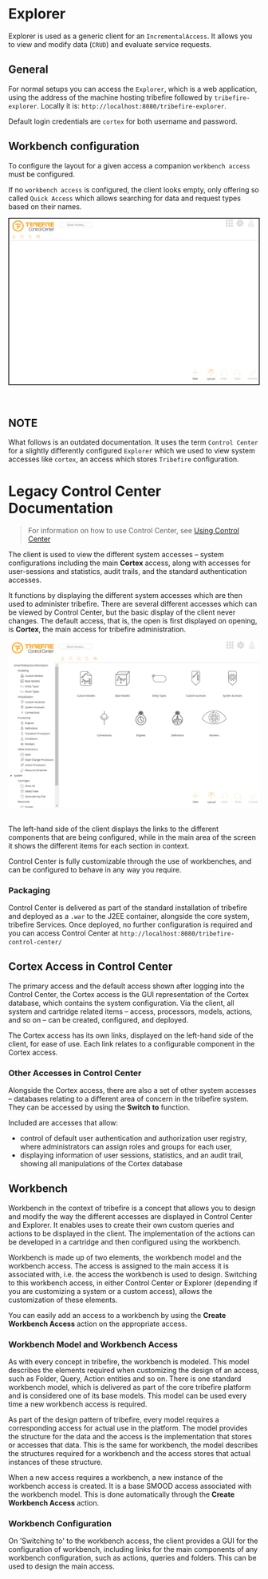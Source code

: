# Explorer

Explorer is used as a generic client for an `IncrementalAccess`. It allows you to view and modify data (`CRUD`) and evaluate service requests.

## General

For normal setups you can access the `Explorer`, which is a web application, using the address of the machine hosting tribefire followed by `tribefire-explorer`. Locally it is: `http://localhost:8080/tribefire-explorer`.

Default login credentials are `cortex` for both username and password.

## Workbench configuration
To configure the layout for a given access a companion `workbench access` must be configured.

If no `workbench access` is configured, the client looks empty, only offering so called `Quick Access` which allows searching for data and request types based on their names.

![](../../images/tfexplorer.png)

<br>

## NOTE

What follows is an outdated documentation. It uses the term `Control Center` for a slightly differently configured `Explorer` which we used to view system accesses like `cortex`, an access which stores `Tribefire` configuration.


# Legacy Control Center Documentation

> For information on how to use Control Center, see [Using Control Center](asset://tribefire.cortex.documentation:tutorials-doc/control-center/using_control_center.md)

The client is used to view the different system accesses – system configurations including the main **Cortex** access, along with accesses for user-sessions and statistics, audit trails, and the standard authentication accesses.

It functions by displaying the different system accesses which are then used to administer tribefire. There are several different accesses which can be viewed by Control Center, but the basic display of the client never changes. The default access, that is, the open is first displayed on opening, is  **Cortex**, the main access for tribefire administration.

![](../../images/controlCenter.png)

<br>
The left-hand side of the client displays the links to the different components that are being configured, while in the main area of the screen it shows the different items for each section in context.

Control Center is fully customizable through the use of workbenches, and can be configured to behave in any way you require.

### Packaging

Control Center is delivered as part of the standard installation of tribefire and deployed as a `.war` to the J2EE container, alongside the core system, tribefire Services. Once deployed, no further configuration is required and you can access Control Center at `http://localhost:8080/tribefire-control-center/`

## Cortex Access in Control Center

The primary access and the default access shown after logging into the Control Center, the Cortex access is the GUI representation of the Cortex database, which contains the system configuration. Via the client, all system and cartridge related items – access, processors, models, actions, and so on – can be created, configured, and deployed.

The Cortex access has its own links, displayed on the left-hand side of the client, for ease of use. Each link relates to a configurable component in the Cortex access.

### Other Accesses in Control Center

Alongside the Cortex access, there are also a set of other system accesses – databases relating to a different area of concern in the tribefire system. They can be accessed by using the **Switch to** function.

Included are accesses that allow:

* control of default user authentication and authorization user registry, where administrators can assign roles and groups for each user,
* displaying information of user sessions, statistics, and an audit trail, showing all manipulations of the Cortex database

## Workbench

Workbench in the context of tribefire is a concept that allows you to design and modify the way the different accesses are displayed in Control Center and Explorer. It enables uses to create their own custom queries and actions to be displayed in the client. The implementation of the actions can be developed in a cartridge and then configured using the workbench.

Workbench is made up of two elements, the workbench model and the workbench access. The access is assigned to the main access it is associated with, i.e. the access the workbench is used to design. Switching to this workbench access, in either Control Center or Explorer (depending if you are customizing a system or a custom access), allows the customization of these elements.

You can easily add an access to a workbench by using the **Create Workbench Access** action on the appropriate access.

### Workbench Model and Workbench Access

As with every concept in tribefire, the workbench is modeled. This model describes the elements required when customizing the design of an access, such as Folder, Query, Action entities and so on. There is one standard workbench model, which is delivered as part of the core tribefire platform and is considered one of its base models. This model can be used every time a new workbench access is required.

As part of the design pattern of tribefire, every model requires a corresponding access for actual use in the platform. The model provides the structure for the data and the access is the implementation that stores or accesses that data. This is the same for workbench, the model describes the structures required for a workbench and the access stores that actual instances of these structure.

When a new access requires a workbench, a new instance of the workbench access is created. It is a base SMOOD access associated with the workbench model. This is done automatically through the **Create Workbench Access** action.

### Workbench Configuration

On 'Switching to' to the workbench access, the client provides a GUI for the configuration of workbench, including links for the main components of any workbench configuration, such as actions, queries and folders. This can be used to design the main access.

